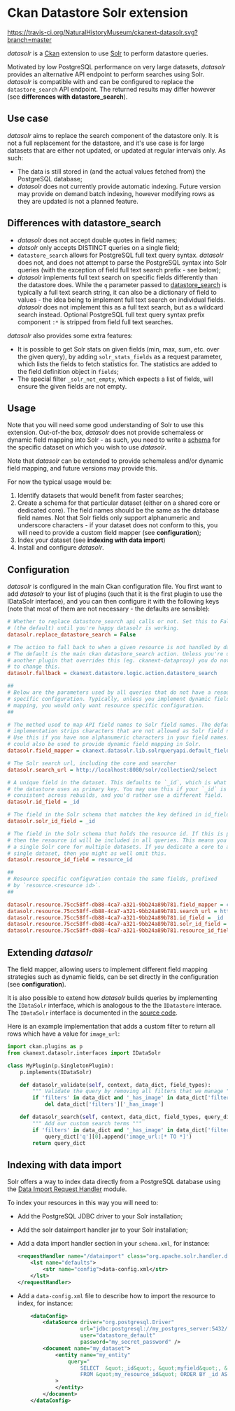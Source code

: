 Ckan Datastore Solr extension
=============================

https://travis-ci.org/NaturalHistoryMuseum/ckanext-datasolr.svg?branch=master

*datasolr* is a [Ckan](http://ckan.org) extension to use [Solr](http://lucene.apache.org/solr) to perform datastore queries.

Motivated by low PostgreSQL performance on very large datasets, *datasolr* provides an alternative API endpoint to perform searches using Solr. *datasolr* is compatible with and can be configured to replace the `datastore_search` API endpoint. The returned results may differ however (see **differences with datastore_search**).

Use case
--------
*datasolr* aims to replace the search component of the datastore only. It is not a full replacement for the datastore, and it's use case is for large datasets that are either not updated, or updated at regular intervals only. As such:

- The data is still stored in (and the actual values fetched from) the PostgreSQL database;
- *datasolr* does not currently provide automatic indexing. Future version may provide on demand batch indexing, however modifying rows as they are updated is not a planned feature.

Differences with datastore_search
---------------------------------
- *datasolr* does not accept double quotes in field names;
- *datsolr* only accepts DISTINCT queries on a single field;
- `datastore_search` allows for PostgreSQL full text query syntax. *datasolr* does not, and does not attempt to parse the PostgreSQL syntax into Solr queries (with the exception of field full text search prefix - see below);
- *datasolr* implements full text search on specific fields differently than the datastore does. While the `q` parameter passed to [datastore_search](http://docs.ckan.org/en/ckan-2.2/datastore.html#ckanext.datastore.logic.action.datastore_search) is typically a full text search string, it can also be a dictionary of field to values - the idea being to implement full text search on individual fields. *datasolr* does not implement this as a full text search, but as a wildcard search instead. Optional PostgreSQL full text query syntax prefix component `:*` is stripped from field full text searches.

*datasolr* also provides some extra features:

- It is possible to get Solr stats on given fields (min, max, sum, etc. over the given query), by adding `solr_stats_fields` as a request parameter, which lists the fields to fetch statistics for. The statistics are added to the field definition object in `fields`;
- The special filter `_solr_not_empty`, which expects a list of fields, will ensure the given fields are not empty.

Usage
-----

Note that you will need some good understanding of Solr to use this extension. Out-of-the box, *datasolr* does not provide schemaless or dynamic field mapping into Solr - as such, you need to write a [schema](http://www.solrtutorial.com/schema-xml.html) for the specific dataset on which you wish to use *datasolr*.

Note that  *datasolr* can be extended to provide schemaless and/or dynamic field mapping, and future versions may provide this.

For now the typical usage would be:

1. Identify datasets that would benefit from faster searches;
2. Create a schema for that particular dataset (either on a shared core or dedicated core). The field names should be the same as the database field names. Not that Solr fields only support alphanumeric and underscore characters - if your dataset does not conform to this, you will need to provide a custom field mapper (see **configuration**);
3. Index your dataset (see **indexing with data import**)
4. Install and configure *datasolr*.

Configuration
-------------
*datasolr* is configured in the main Ckan configuration file. You first want to add *datasolr* to your list of plugins (such that it is the first plugin to use the IDataSolr interface), and you can then configure it with the following keys (note that most of them are not necessary - the defaults are sensible):

```ini
# Whether to replace datastore_search api calls or not. Set this to False 
# (the default) until you're happy datasolr is working.
datasolr.replace_datastore_search = False

# The action to fall back to when a given resource is not handled by datasolr.
# The default is the main ckan datastore_search action. Unless you're using
# another plugin that overrides this (eg. ckanext-dataproxy) you do not need
# to change this.
datasolr.fallback = ckanext.datastore.logic.action.datastore_search

##
# Below are the parameters used by all queries that do not have a resource
# specific configuration. Typically, unless you implement dynamic field
# mapping, you would only want resource specific configuration.
##

# The method used to map API field names to Solr field names. The default 
# implementation strips characters that are not allowed as Solr field names.
# Use this if you have non alphanumeric characters in your field names. This
# could also be used to provide dynamic field mapping in Solr.
datasolr.field_mapper = ckanext.datasolr.lib.solrqueryapi.default_field_mapper

# The Solr search url, including the core and searcher
datasolr.search_url = http://localhost:8080/solr/collection2/select

# A unique field in the dataset. This defaults to `_id`, which is what
# the datastore uses as primary key. You may use this if your `_id` is not 
# consistent across rebuilds, and you'd rather use a different field.
datasolr.id_field = _id

# The field in the Solr schema that matches the key defined in id_field
datasolr.solr_id_field = _id

# The field in the Solr schema that holds the resource id. If this is present,
# then the resource id will be included in all queries. This means you can use
# a single Solr core for multiple datasets. If you dedicate a core to a
# single dataset, then you might as well omit this.
datasolr.resource_id_field = resource_id

##
# Resource specific configuration contain the same fields, prefixed
# by `resource.<resource id>`.
##

datasolr.resource.75cc58ff-db88-4ca7-a321-9bb24a89b781.field_mapper = ckanext.datasolr.lib.solrqueryapi.default_field_mapper
datasolr.resource.75cc58ff-db88-4ca7-a321-9bb24a89b781.search_url = http://localhost:8080/solr/collection2/select
datasolr.resource.75cc58ff-db88-4ca7-a321-9bb24a89b781.id_field = _id
datasolr.resource.75cc58ff-db88-4ca7-a321-9bb24a89b781.solr_id_field = _id
datasolr.resource.75cc58ff-db88-4ca7-a321-9bb24a89b781.resource_id_field = resource_id
```

Extending *datasolr*
--------------------
The field mapper, allowing users to implement different field mapping strategies such as dynamic fields, can be set directly in the configuration (see **configuration**).

It is also possible to extend how *datasolr* builds queries by implementing the `IDataSolr` interface, which is analogous to the the `IDatastore` interace. The `IDataSolr` interface is documented in the [source code](https://github.com/NaturalHistoryMuseum/ckanext-datasolr/blob/master/ckanext/datasolr/interfaces.py).

Here is an example implementation that adds a custom filter to return all rows which have a value for `image_url`:

```python
import ckan.plugins as p
from ckanext.datasolr.interfaces import IDataSolr

class MyPlugin(p.SingletonPlugin):
    p.implements(IDataSolr)

    def datasolr_validate(self, context, data_dict, field_types):
        """ Validate the query by removing all filters that we manage """
        if 'filters' in data_dict and '_has_image' in data_dict['filters']:
            del data_dict['filters']['_has_image']

    def datasolr_search(self, context, data_dict, field_types, query_dict):
        """ Add our custom search terms """
        if 'filters' in data_dict and '_has_image' in data_dict['filters']:
            query_dict['q'][0].append('image_url:[* TO *]')
        return query_dict
```


Indexing with data import
-------------------------
Solr offers a way to index data directly from a PostgreSQL database using the [Data Import Request Handler](http://wiki.apache.org/solr/DataImportHandler) module.

To index your resources in this way you will need to:
- Add the PostgreSQL JDBC driver to your Solr installation;
- Add the solr dataimport handler jar to your Solr installation;
- Add a data import handler section in your `schema.xml`, for instance:

    ```xml
    <requestHandler name="/dataimport" class="org.apache.solr.handler.dataimport.DataImportHandler">
        <lst name="defaults">
            <str name="config">data-config.xml</str>
        </lst>
    </requestHandler>
    ```
- Add a `data-config.xml` file to describe how to import the resource to index, for instance:

    ```xml
        <dataConfig>
            <dataSource driver="org.postgresql.Driver"
                        url="jdbc:postgresql://my_postgres_server:5432/datastore_default"
                        user="datastore_default"
                        password="my_secret_password" />
            <document name="my_dataset">
                <entity name="my_entity"
                    query="
                        SELECT  &quot;_id&quot;, &quot;myfield&quot;, &quot;my_other_field&quot;
                        FROM &quot;my_resource_id&quot; ORDER BY _id ASC"
                >
                </entity>
            </document>
        </dataConfig>
    ```
